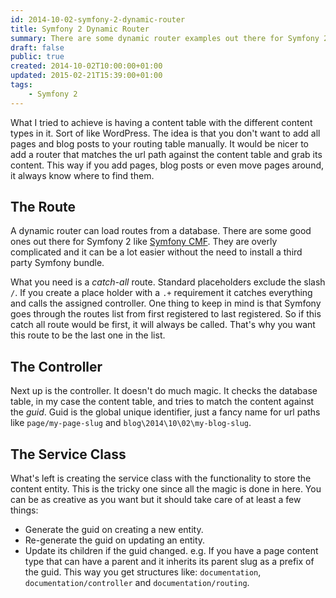 ```yaml
---
id: 2014-10-02-symfony-2-dynamic-router
title: Symfony 2 Dynamic Router
summary: There are some dynamic router examples out there for Symfony 2. But most are overly complicated. This is an easy way to load dynamic routes from a database.
draft: false
public: true
created: 2014-10-02T10:00:00+01:00
updated: 2015-02-21T15:39:00+01:00
tags:
    - Symfony 2
---
```


What I tried to achieve is having a content table with the different content types in it. Sort of like WordPress. The idea is that you don't want to add all pages and blog posts to your routing table manually. It would be nicer to add a router that matches the url path against the content table and grab its content. This way if you add pages, blog posts or even move pages around, it always know where to find them.

## The Route

A dynamic router can load routes from a database. There are some good ones out there for Symfony 2 like [Symfony CMF](http://symfony.com/doc/current/cmf/bundles/routing/dynamic.html). They are overly complicated and it can be a lot easier without the need to install a third party Symfony bundle.

What you need is a *catch-all* route. Standard placeholders exclude the slash `/`. If you create a place holder with a `.+` requirement it catches everything and calls the assigned controller. One thing to keep in mind is that Symfony goes through the routes list from first registered to last registered. So if this catch all route would be first, it will always be called. That's why you want this route to be the last one in the list.

<gist data-id="1d5f107a2b099405de9f" data-file="routing.xml"></gist>

## The Controller

Next up is the controller. It doesn't do much magic. It checks the database table, in my case the content table, and tries to match the content against the *guid*. Guid is the global unique identifier, just a fancy name for url paths like `page/my-page-slug` and `blog\2014\10\02\my-blog-slug`.

<gist data-id="1d5f107a2b099405de9f" data-file="DynamicRouterController.php"></gist>

## The Service Class

What's left is creating the service class with the functionality to store the content entity. This is the tricky one since all the magic is done in here. You can be as creative as you want but it should take care of at least a few things:

- Generate the guid on creating a new entity.
- Re-generate the guid on updating an entity.
- Update its children if the guid changed. e.g. If you have a page content type that can have a parent and it inherits its parent slug as a prefix of the guid. This way you get structures like: `documentation`, `documentation/controller` and `documentation/routing`.
